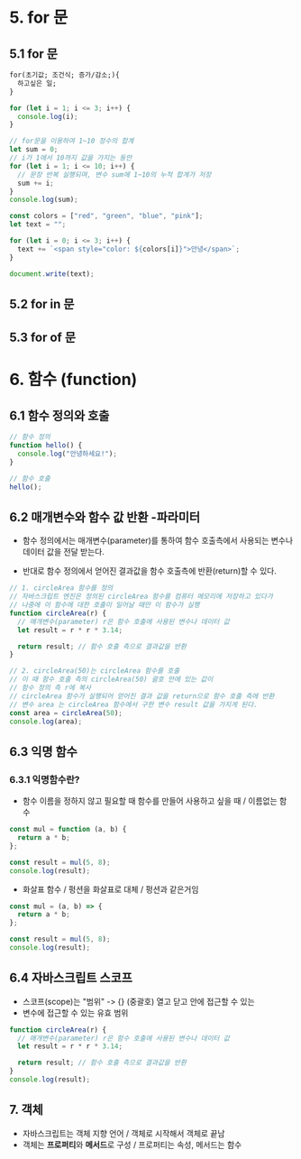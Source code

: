 # 5. for 문

## 5.1 for 문

```txt
for(초기값; 조건식; 증가/감소;){
  하고싶은 일;
}
```

```js
for (let i = 1; i <= 3; i++) {
  console.log(i);
}

// for문을 이용하여 1~10 정수의 합계
let sum = 0;
// i가 1에서 10까지 값을 가지는 동안
for (let i = 1; i <= 10; i++) {
  // 문장 반복 실행되며, 변수 sum에 1~10의 누적 합계가 저장
  sum += i;
}
console.log(sum);

const colors = ["red", "green", "blue", "pink"];
let text = "";

for (let i = 0; i <= 3; i++) {
  text += `<span style="color: ${colors[i]}">안녕</span>`;
}

document.write(text);
```

## 5.2 for in 문

## 5.3 for of 문

# 6. 함수 (function)

## 6.1 함수 정의와 호출

```js
// 함수 정의
function hello() {
  console.log("안녕하세요!");
}

// 함수 호출
hello();
```

## 6.2 매개변수와 함수 값 반환 -파라미터

- 함수 정의에서는 매개변수(parameter)를 통하여 함수 호출측에서 사용되는 변수나 데이터 값을 전달 받는다.

- 반대로 함수 정의에서 얻어진 결과값을 함수 호출측에 반환(return)할 수 있다.

```js
// 1. circleArea 함수를 정의
// 자바스크립트 엔진은 정의된 circleArea 함수를 컴퓨터 메모리에 저장하고 있다가
// 나중에 이 함수에 대한 호출이 일어날 때만 이 함수가 실행
function circleArea(r) {
  // 매개변수(parameter) r은 함수 호출에 사용된 변수나 데이터 값
  let result = r * r * 3.14;

  return result; // 함수 호출 측으로 결과값을 반환
}

// 2. circleArea(50)는 circleArea 함수를 호출
// 이 때 함수 호출 측의 circleArea(50) 괄호 안에 있는 값이
// 함수 정의 측 r에 복사
// circleArea 함수가 실행되어 얻어진 결과 값을 return으로 함수 호출 측에 반환
// 변수 area 는 circleArea 함수에서 구한 변수 result 값을 가지게 된다.
const area = circleArea(50);
console.log(area);
```

## 6.3 익명 함수

### 6.3.1 익명함수란?

- 함수 이름을 정하지 않고 필요할 때 함수를 만들어 사용하고 싶을 때 / 이름없는 함수

```js
const mul = function (a, b) {
  return a * b;
};

const result = mul(5, 8);
console.log(result);
```

- 화살표 함수 / 펑션을 화살표로 대체 / 펑션과 같은거임

```js
const mul = (a, b) => {
  return a * b;
};

const result = mul(5, 8);
console.log(result);
```

## 6.4 자바스크립트 스코프

- 스코프(scope)는 "범위" -> {} (중괄호) 열고 닫고 안에 접근할 수 있는
- 변수에 접근할 수 있는 유효 범위

```js
function circleArea(r) {
  // 매개변수(parameter) r은 함수 호출에 사용된 변수나 데이터 값
  let result = r * r * 3.14;

  return result; // 함수 호출 측으로 결과값을 반환
}
console.log(result);
```

## 7. 객체

- 자바스크립트는 객체 지향 언어 / 객체로 시작해서 객체로 끝남
- 객체는 **프로퍼티**와 **메서드**로 구성 / 프로퍼티는 속성, 메서드는 함수
